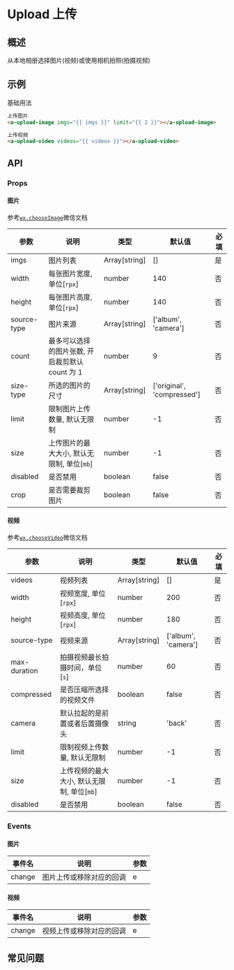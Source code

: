 # Upload 上传

## 概述

从本地相册选择图片(视频)或使用相机拍照(拍摄视频)

## 示例

基础用法

```html
上传图片
<a-upload-image imgs="{{ imgs }}" limit="{{ 2 }}"></a-upload-image>

上传视频
<a-upload-video videos="{{ videos }}"></a-upload-video>
```

## API

### Props

#### 图片

参考[`wx.chooseImage`](https://developers.weixin.qq.com/miniprogram/dev/api/media/image/wx.chooseImage.html)微信文档

| 参数        | 说明                                            | 类型          | 默认值                     | 必填 |
| ----------- | ----------------------------------------------- | ------------- | -------------------------- | ---- |
| imgs        | 图片列表                                        | Array[string] | []                         | 是   |
| width       | 每张图片宽度, 单位[`rpx`]                       | number        | 140                        | 否   |
| height      | 每张图片高度, 单位[`rpx`]                       | number        | 140                        | 否   |
| source-type | 图片来源                                        | Array[string] | ['album', 'camera']        | 否   |
| count       | 最多可以选择的图片张数, 开启裁剪默认 count 为 1 | number        | 9                          | 否   |
| size-type   | 所选的图片的尺寸                                | Array[string] | ['original', 'compressed'] | 否   |
| limit       | 限制图片上传数量, 默认无限制                    | number        | -1                         | 否   |
| size        | 上传图片的最大大小, 默认无限制, 单位[`mb`]      | number        | -1                         | 否   |
| disabled    | 是否禁用                                        | boolean       | false                      | 否   |
| crop  | 是否需要裁剪图片                                | boolean       | false                      | 否   |

#### 视频

参考[`wx.chooseVideo`](https://developers.weixin.qq.com/miniprogram/dev/api/media/video/wx.chooseVideo.html)微信文档

| 参数         | 说明                                       | 类型          | 默认值              | 必填 |
| ------------ | ------------------------------------------ | ------------- | ------------------- | ---- |
| videos       | 视频列表                                   | Array[string] | []                  | 是   |
| width        | 视频宽度, 单位[`rpx`]                      | number        | 200                 | 否   |
| height       | 视频高度, 单位[`rpx`]                      | number        | 180                 | 否   |
| source-type  | 视频来源                                   | Array[string] | ['album', 'camera'] | 否   |
| max-duration | 拍摄视频最长拍摄时间，单位[`s`]            | number        | 60                  | 否   |
| compressed   | 是否压缩所选择的视频文件                   | boolean       | false               | 否   |
| camera       | 默认拉起的是前置或者后置摄像头             | string        | 'back'              | 否   |
| limit        | 限制视频上传数量, 默认无限制               | number        | -1                  | 否   |
| size         | 上传视频的最大大小, 默认无限制, 单位[`mb`] | number        | -1                  | 否   |
| disabled     | 是否禁用                                   | boolean       | false               | 否   |

### Events

#### 图片

| 事件名 | 说明                     | 参数 |
| ------ | ------------------------ | ---- |
| change | 图片上传或移除对应的回调 | e    |

#### 视频

| 事件名 | 说明                     | 参数 |
| ------ | ------------------------ | ---- |
| change | 视频上传或移除对应的回调 | e    |

## 常见问题
